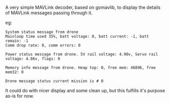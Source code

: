 A very simple MAVLink decoder, based on gomavlib, to display the
details of MAVLink messages passing through it.

eg:

```
System status message from drone
Mainloop time used 35%, batt voltage: 0, batt current: -1, batt remain: -1
Comm drop rate: 0, comm errors: 0

Power status message from drone. 5V rail voltage: 4.90v, Servo rail voltage: 4.86v, flags: 0

Memory info message from drone. Heap top: 0, free mem: 46896, free mem32: 0

Drone message status current mission is # 0
```

It could do with nicer display and some clean up, but this fulfills
it's purpose as-is for now.
